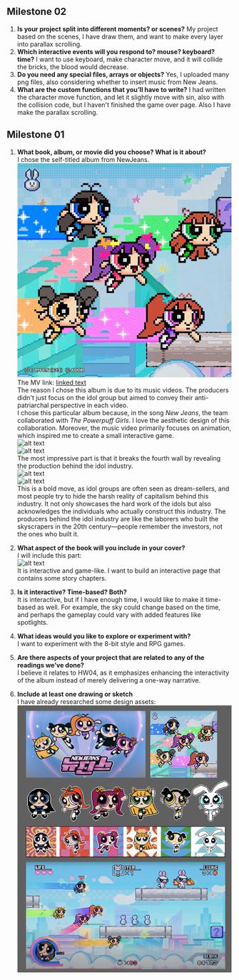 ## Milestone 02
1. **Is your project split into different moments? or scenes?**
   My project based on the scenes, I have draw them, and want to make every layer into parallax scrolling.
2. **Which interactive events will you respond to? mouse? keyboard? time?**
   I want to use keyboard, make character move, and it will collide the bricks, the blood would decrease.
3. **Do you need any special files, arrays or objects?**
   Yes, I uploaded many png files, also considering whether to insert music from New Jeans.
4. **What are the custom functions that you’ll have to write?**
   I had written the character move function, and let it slightly move with sin, also with the collision code, but I haven't finished the game over page. Also I have make the parallax scrolling.
## Milestone 01 
1. **What book, album, or movie did you choose? What is it about?**  
   I chose the self-titled album from NewJeans.  
   ![alt text](image.png)  
   The MV link: [linked text](https://www.youtube.com/watch?v=kcelgrGY1h8)  
   The reason I chose this album is due to its music videos. The producers didn't just focus on the idol group but aimed to convey their anti-patriarchal perspective in each video.  
   I chose this particular album because, in the song *New Jeans*, the team collaborated with *The Powerpuff Girls*. I love the aesthetic design of this collaboration. Moreover, the music video primarily focuses on animation, which inspired me to create a small interactive game.  
   ![alt text](image-3.png)  
   ![alt text](image-4.png)  
   The most impressive part is that it breaks the fourth wall by revealing the production behind the idol industry.  
   ![alt text](image-1.png)  
   ![alt text](image-2.png)  
   This is a bold move, as idol groups are often seen as dream-sellers, and most people try to hide the harsh reality of capitalism behind this industry. It not only showcases the hard work of the idols but also acknowledges the individuals who actually construct this industry. The producers behind the idol industry are like the laborers who built the skyscrapers in the 20th century—people remember the investors, not the ones who built it.

2. **What aspect of the book will you include in your cover?**  
   I will include this part:  
   ![alt text](image-5.png)  
   It is interactive and game-like. I want to build an interactive page that contains some story chapters.

3. **Is it interactive? Time-based? Both?**  
   It is interactive, but if I have enough time, I would like to make it time-based as well. For example, the sky could change based on the time, and perhaps the gameplay could vary with added features like spotlights.

4. **What ideas would you like to explore or experiment with?**  
   I want to experiment with the 8-bit style and RPG games.

5. **Are there aspects of your project that are related to any of the readings we’ve done?**  
   I believe it relates to HW04, as it emphasizes enhancing the interactivity of the album instead of merely delivering a one-way narrative.

6. **Include at least one drawing or sketch**  
   I have already researched some design assets:  
   ![alt text](image-6.png)
